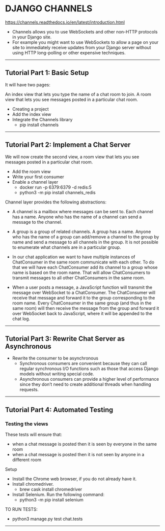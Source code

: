 # DJANGO CHANNELS

<https://channels.readthedocs.io/en/latest/introduction.html>

* Channels allows you to use WebSockets and other non-HTTP protocols in your Django site.
* For example you might want to use WebSockets to allow a page on your site to immediately receive updates from your Django server without using HTTP long-polling or other expensive techniques.

---

## Tutorial Part 1: Basic Setup

It will have two pages:

An index view that lets you type the name of a chat room to join.
A room view that lets you see messages posted in a particular chat room.

* Creating a project
* Add the index view
* Integrate the Channels library
  * pip install channels

---

## Tutorial Part 2: Implement a Chat Server

We will now create the second view, a room view that lets you see messages posted in a particular chat room.

* Add the room view
* Write your first consumer
* Enable a channel layer
  * docker run -p 6379:6379 -d redis:5
  * python3 -m pip install channels_redis

Channel layer provides the following abstractions:

* A channel is a mailbox where messages can be sent to. Each channel has a name. Anyone who has the name of a channel can send a message to the channel.
* A group is a group of related channels. A group has a name. Anyone who has the name of a group can add/remove a channel to the group by name and send a message to all channels in the group. It is not possible to enumerate what channels are in a particular group.
* In our chat application we want to have multiple instances of ChatConsumer in the same room communicate with each other. To do that we will have each ChatConsumer add its channel to a group whose name is based on the room name. That will allow ChatConsumers to transmit messages to all other ChatConsumers in the same room.

* When a user posts a message, a JavaScript function will transmit the message over WebSocket to a ChatConsumer. The ChatConsumer will receive that message and forward it to the group corresponding to the room name. Every ChatConsumer in the same group (and thus in the same room) will then receive the message from the group and forward it over WebSocket back to JavaScript, where it will be appended to the chat log.

---

## Tutorial Part 3: Rewrite Chat Server as Asynchronous

* Rewrite the consumer to be asynchronous
  * Synchronous consumers are convenient because they can call regular synchronous I/O functions such as those that access Django models without writing special code.
  * Asynchronous consumers can provide a higher level of performance since they don’t need to create additional threads when handling requests.

---

## Tutorial Part 4: Automated Testing

### Testing the views

These tests will ensure that:

* when a chat message is posted then it is seen by everyone in the same room
* when a chat message is posted then it is not seen by anyone in a different room

Setup

* Install the Chrome web browser, if you do not already have it.
* Install chromedriver.
  * brew cask install chromedriver
* Install Selenium. Run the following command:
  * python3 -m pip install selenium

TO RUN TESTS:

* python3 manage.py test chat.tests

---
